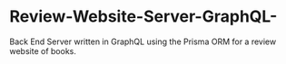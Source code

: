 # Review-Website-Server-GraphQL-
Back End Server written in GraphQL using the Prisma ORM for a review website of books. 
